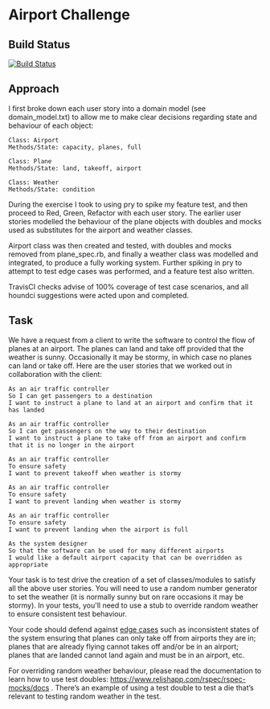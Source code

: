 Airport Challenge
=================

Build Status
---------

[![Build Status](https://travis-ci.org/makersacademy/airport_challenge.svg?branch=master)](https://travis-ci.org/makersacademy/airport_challenge)

Approach
-------

I first broke down each user story into a domain model (see domain_model.txt) to allow me to make clear decisions regarding state and behaviour of each object:

```
Class: Airport
Methods/State: capacity, planes, full

Class: Plane
Methods/State: land, takeoff, airport

Class: Weather
Methods/State: condition

```

During the exercise I took to using pry to spike my feature test, and then proceed to Red, Green, Refactor with each user story. The earlier user stories modelled the behaviour of the plane objects with doubles and mocks used as substitutes for the airport and weather classes.

Airport class was then created and tested, with doubles and mocks removed from plane_spec.rb, and finally a weather class was modelled and integrated, to produce a fully working system. Further spiking in pry to attempt to test edge cases was performed, and a feature test also written.

TravisCI checks advise of 100% coverage of test case scenarios, and all houndci suggestions were acted upon and completed. 


Task
-----

We have a request from a client to write the software to control the flow of planes at an airport. The planes can land and take off provided that the weather is sunny. Occasionally it may be stormy, in which case no planes can land or take off.  Here are the user stories that we worked out in collaboration with the client:

```
As an air traffic controller 
So I can get passengers to a destination 
I want to instruct a plane to land at an airport and confirm that it has landed 

As an air traffic controller 
So I can get passengers on the way to their destination 
I want to instruct a plane to take off from an airport and confirm that it is no longer in the airport

As an air traffic controller 
To ensure safety 
I want to prevent takeoff when weather is stormy 

As an air traffic controller 
To ensure safety 
I want to prevent landing when weather is stormy 

As an air traffic controller 
To ensure safety 
I want to prevent landing when the airport is full 

As the system designer
So that the software can be used for many different airports
I would like a default airport capacity that can be overridden as appropriate
```

Your task is to test drive the creation of a set of classes/modules to satisfy all the above user stories. You will need to use a random number generator to set the weather (it is normally sunny but on rare occasions it may be stormy). In your tests, you'll need to use a stub to override random weather to ensure consistent test behaviour.

Your code should defend against [edge cases](http://programmers.stackexchange.com/questions/125587/what-are-the-difference-between-an-edge-case-a-corner-case-a-base-case-and-a-b) such as inconsistent states of the system ensuring that planes can only take off from airports they are in; planes that are already flying cannot takes off and/or be in an airport; planes that are landed cannot land again and must be in an airport, etc.

For overriding random weather behaviour, please read the documentation to learn how to use test doubles: https://www.relishapp.com/rspec/rspec-mocks/docs . There’s an example of using a test double to test a die that’s relevant to testing random weather in the test.

